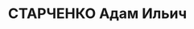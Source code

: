 ---
title: СТАРЧЕНКО Адам Ильич
description: р. 1901, х. Врангелівка Житомирського повіту Волинської губ., росіянин,
  з селян, позапартійний, освіта початкова, завідуючий діловодством Дніпропетровських
  курсів удосконалення командного складу запасу РСЧА. 27.11.1937 звинувачений у належності
  до а/рад. змови, розстріляний 28.11.1937 р. Реабілітований 27.11.1958 р.
---